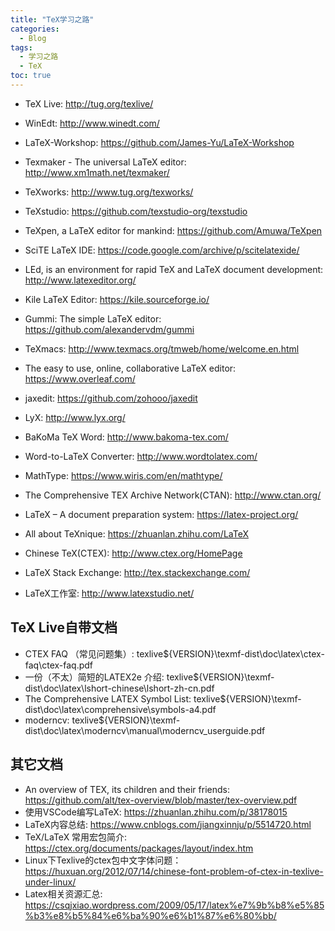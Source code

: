 ```yaml
---
title: "TeX学习之路"
categories:
  - Blog
tags:
  - 学习之路
  - TeX
toc: true
---
```


* TeX Live: <http://tug.org/texlive/>

* WinEdt: <http://www.winedt.com/>
* LaTeX-Workshop: <https://github.com/James-Yu/LaTeX-Workshop>
* Texmaker - The universal LaTeX editor: <http://www.xm1math.net/texmaker/>
* TeXworks: <http://www.tug.org/texworks/>
* TeXstudio: <https://github.com/texstudio-org/texstudio>
* TeXpen, a LaTeX editor for mankind: <https://github.com/Amuwa/TeXpen>
* SciTE LaTeX IDE: <https://code.google.com/archive/p/scitelatexide/>
* LEd, is an environment for rapid TeX and LaTeX document development: <http://www.latexeditor.org/>
* Kile LaTeX Editor: <https://kile.sourceforge.io/>
* Gummi: The simple LaTeX editor: <https://github.com/alexandervdm/gummi>
* TeXmacs: <http://www.texmacs.org/tmweb/home/welcome.en.html>

* The easy to use, online, collaborative LaTeX editor: <https://www.overleaf.com/>
* jaxedit: <https://github.com/zohooo/jaxedit>

* LyX: <http://www.lyx.org/>
* BaKoMa TeX Word: <http://www.bakoma-tex.com/>
* Word-to-LaTeX Converter: <http://www.wordtolatex.com/>
* MathType: <https://www.wiris.com/en/mathtype/>

* The Comprehensive TEX Archive Network(CTAN): <http://www.ctan.org/>
* LaTeX – A document preparation system: <https://latex-project.org/>
* All about TeXnique: <https://zhuanlan.zhihu.com/LaTeX>
* Chinese TeX(CTEX): <http://www.ctex.org/HomePage>
* LaTeX Stack Exchange: <http://tex.stackexchange.com/>
* LaTeX工作室: <http://www.latexstudio.net/>

## TeX Live自带文档

* CTEX FAQ （常见问题集）: texlive\${VERSION}\texmf-dist\doc\latex\ctex-faq\ctex-faq.pdf
* 一份（不太）简短的LATEX2e 介绍: texlive\${VERSION}\texmf-dist\doc\latex\lshort-chinese\lshort-zh-cn.pdf
* The Comprehensive LATEX Symbol List: texlive\${VERSION}\texmf-dist\doc\latex\comprehensive\symbols-a4.pdf
* moderncv: texlive\${VERSION}\texmf-dist\doc\latex\moderncv\manual\moderncv_userguide.pdf

## 其它文档

* An overview of TEX, its children and their friends: <https://github.com/alt/tex-overview/blob/master/tex-overview.pdf>
* 使用VSCode编写LaTeX: <https://zhuanlan.zhihu.com/p/38178015>
* LaTeX内容总结: <https://www.cnblogs.com/jiangxinnju/p/5514720.html>
* TeX/LaTeX 常用宏包简介: <https://ctex.org/documents/packages/layout/index.htm>
* Linux下Texlive的ctex包中文字体问题：<https://huxuan.org/2012/07/14/chinese-font-problem-of-ctex-in-texlive-under-linux/>
* Latex相关资源汇总: <https://csqjxiao.wordpress.com/2009/05/17/latex%e7%9b%b8%e5%85%b3%e8%b5%84%e6%ba%90%e6%b1%87%e6%80%bb/>
